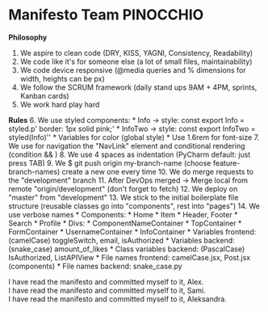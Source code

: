 # Manifesto Team PINOCCHIO
<strong>Philosophy</strong>
1. We aspire to clean code (DRY, KISS, YAGNI, Consistency, Readability)
2. We code like it's for someone else (a lot of small files, maintainability)
3. We code device responsive (@media queries and % dimensions for width, heights can be px)
4. We follow the SCRUM framework (daily stand ups 9AM + 4PM, sprints, Kanban cards)
5. We work hard play hard

<strong>Rules</strong>
6. We use styled components: 
    * Info -> style: const export Info = styled.p' border: 1px solid pink;'
    * InfoTwo -> style: const export InfoTwo = styled(Info)''
    * Variables for color (global style)
    * Use 1.6rem for font-size
7. We use for navigation the "NavLink" element and conditional rendering (condition && <Component>)
8. We use 4 spaces as indentation (PyCharm default: just press TAB)
9. We $ git push origin my-branch-name (choose feature-branch-names) create a new one every time
10. We do merge requests to the "development" branch
11. After DevOps merged -> Merge local from remote "origin/development" (don't forget to fetch)
12. We deploy on "master" from "development"
13. We stick to the initial boilerplate file structure (reusable classes go into "components", rest into "pages")
14. We use verbose names 
    * Components:
        * Home
        * Item
        * Header, Footer
        * Search
        * Profile
    * Divs:
        * ComponentNameContainer
        * TopContainer
        * FormContainer
        * UsernameContainer
        * InfoContainer
    * Variables frontend: (camelCase) toggleSwitch, email, isAuthorized
    * Variables backend: (snake_case) amount_of_likes
    * Class variables backend: (PascalCase) IsAuthorized, ListAPIView
    * File names frontend: camelCase.jsx, Post.jsx (components)
    * File names backend: snake_case.py

I have read the manifesto and committed myself to it, Alex.<br/>
I have read the manifesto and committed myself to it, Sami.<br/>
I have read the manifesto and committed myself to it, Aleksandra.



